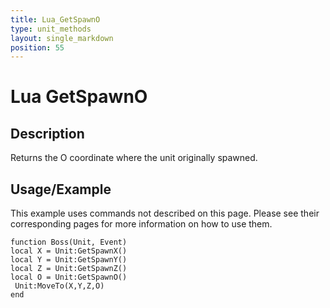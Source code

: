 ```yaml
---
title: Lua_GetSpawnO
type: unit_methods
layout: single_markdown
position: 55
---
```


# Lua GetSpawnO

## Description

Returns the O coordinate where the unit originally spawned.

## Usage/Example

This example uses commands not described on this page. Please see their corresponding pages for more information on how to use them.

```
function Boss(Unit, Event)
local X = Unit:GetSpawnX()
local Y = Unit:GetSpawnY()
local Z = Unit:GetSpawnZ()
local O = Unit:GetSpawnO()
 Unit:MoveTo(X,Y,Z,O)
end
```
